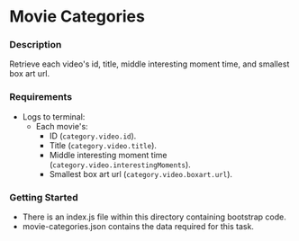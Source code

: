 # Movie Categories

### Description

Retrieve each video's id, title, middle interesting moment time, and smallest box art url.

### Requirements

- Logs to terminal:
  - Each movie's:
    - ID (`category.video.id`).
    - Title (`category.video.title`).
    - Middle interesting moment time (`category.video.interestingMoments`).
    - Smallest box art url (`category.video.boxart.url`).

### Getting Started

- There is an index.js file within this directory containing bootstrap code.
- movie-categories.json contains the data required for this task.